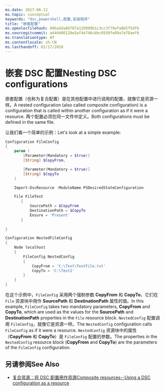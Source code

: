 ```yaml
---
ms.date: 2017-06-12
ms.topic: conceptual
keywords: "dsc,powershell,配置,安装程序"
title: "嵌套配置"
ms.openlocfilehash: 89badda86707a129909b1c3cc3f79afa0b5f5df6
ms.sourcegitcommit: a444406120e5af4e746cbbc0558fe89a7e78aef6
ms.translationtype: HT
ms.contentlocale: zh-CN
ms.lasthandoff: 01/17/2018
---
```

# <a name="nesting-dsc-configurations"></a><span data-ttu-id="42e70-103">嵌套 DSC 配置</span><span class="sxs-lookup"><span data-stu-id="42e70-103">Nesting DSC configurations</span></span>

<span data-ttu-id="42e70-104">嵌套配置（也称为复合配置）是在其他配置中进行调用的配置，就像它是资源一样。</span><span class="sxs-lookup"><span data-stu-id="42e70-104">A nested configuration (also called composite configuration) is a configuration that is called within another configuration as if it were a resource.</span></span>
<span data-ttu-id="42e70-105">两个配置必须在同一文件中定义。</span><span class="sxs-lookup"><span data-stu-id="42e70-105">Both configurations must be defined in the same file.</span></span>

<span data-ttu-id="42e70-106">让我们看一个简单的示例：</span><span class="sxs-lookup"><span data-stu-id="42e70-106">Let's look at a simple example:</span></span>

```powershell
Configuration FileConfig 
{
    param (
        [Parameter(Mandatory = $true)]
        [String] $CopyFrom,

        [Parameter(Mandatory = $true)]
        [String] $CopyTo
    )

    Import-DscResource -ModuleName PSDesiredStateConfiguration

    File FileTest
       {
           SourcePath = $CopyFrom
           DestinationPath = $CopyTo
           Ensure = 'Present'
       }
    
}

Configuration NestedFileConfig
{
    Node localhost
    {
        FileConfig NestedConfig
        {
            CopyFrom = 'C:\Test\TestFile.txt'
            CopyTo = 'C:\Test2'
        }
    }
}
```

<span data-ttu-id="42e70-107">在这个示例中，`FileConfig` 采用两个强制参数 **CopyFrom** 和 **CopyTo**，它们在 `File` 资源块中用作 **SourcePath** 和 **DestinationPath** 属性的值。</span><span class="sxs-lookup"><span data-stu-id="42e70-107">In this example, `FileConfig` takes two mandatory parameters,  **CopyFrom** and **CopyTo**, which are used as the values for the **SourcePath** and **DestinationPath** properties in the `File` resource block.</span></span> <span data-ttu-id="42e70-108">`NestedConfig` 配置调用 `FileConfig`，就像它是资源一样。</span><span class="sxs-lookup"><span data-stu-id="42e70-108">The `NestedConfig` configuration calls `FileConfig` as if it were a resource.</span></span>
<span data-ttu-id="42e70-109">`NestedConfig` 资源块中的属性（**CopyFrom** 和 **CopyTo**）是 `FileConfig` 配置的参数。</span><span class="sxs-lookup"><span data-stu-id="42e70-109">The properties in the `NestedConfig` resource block (**CopyFrom** and **CopyTo**) are the parameters of the `FileConfig` configuration.</span></span>

## <a name="see-also"></a><span data-ttu-id="42e70-110">另请参阅</span><span class="sxs-lookup"><span data-stu-id="42e70-110">See Also</span></span>

- [<span data-ttu-id="42e70-111">复合资源：将 DSC 配置用作资源</span><span class="sxs-lookup"><span data-stu-id="42e70-111">Composite resources--Using a DSC configuration as a resource</span></span>](authoringResourceComposite.md)

